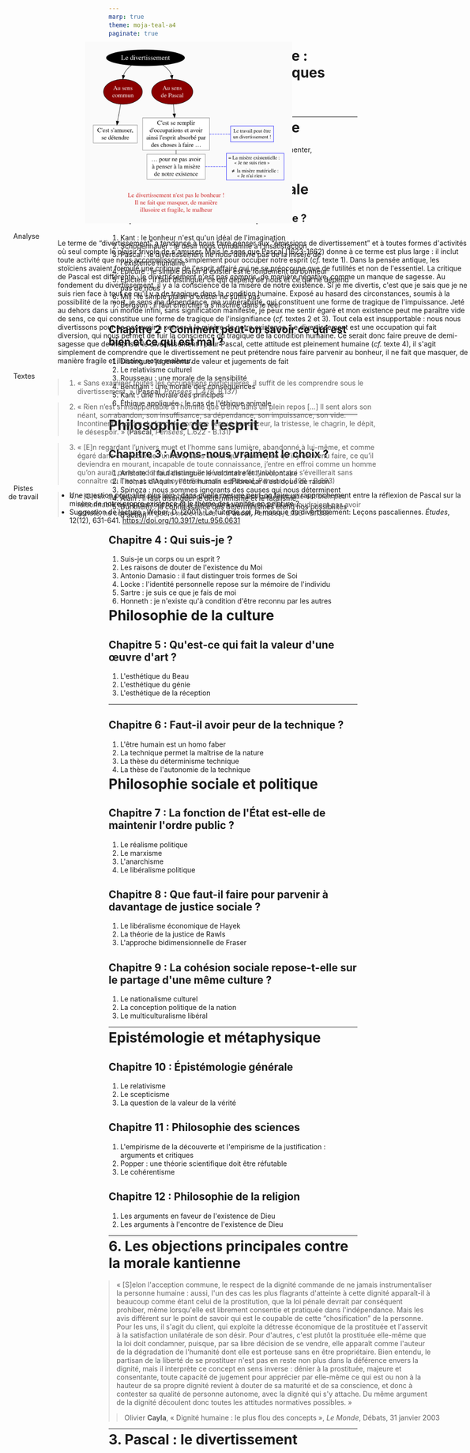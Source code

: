 ```yaml
---
marp: true
theme: moja-teal-a4
paginate: true
---
```


<!-- _class: cover -->

# Introduction à la philosophie : quelques repères schématiques

## Cédric Eyssette

---

# Introduction à la philosophie

- Trois démarches essentielles : conceptualiser, argumenter, problématiser
- Une démarche importante : enrichir sa réflexion
- Un personnage fondateur : Socrate

# Ethique et philosophie morale

## Chapitre 1 : Le bonheur est-il possible ?

1. Kant : le bonheur n'est qu'un idéal de l'imagination
1. Schopenhauer : le désir nous condamne à l'insatisfaction
1. Pascal : le divertissement ne nous délivre pas de la misère de l'existence humaine
1. Epicure : le simple plaisir d'exister est le fondement du bonheur
1. Epictète : il faut distinguer ce qui dépend de nous et ce qui ne dépend pas de nous
1. Mill : le simple plaisir d'exister ne suffit pas
1. Bergson : il faut chercher à s'inscrire dans le réel

## Chapitre 2 : Comment peut-on savoir ce qui est bien et ce qui est mal ?

1. Distinguer jugements de valeur et jugements de fait
1. Le relativisme culturel
1. Rousseau : une morale de la sensibilité
1. Bentham : une morale des conséquences
1. Kant : une morale des principes
1. Éthique appliquée : le cas de l'éthique animale

---
<!-- _class:  -->

# Philosophie de l'esprit

## Chapitre 3 : Avons-nous vraiment le choix ?

1. Aristote : il faut distinguer le volontaire et l'involontaire
1. Thomas d'Aquin : l'être humain est libre car il est doué de raison
1. Spinoza : nous sommes ignorants des causes qui nous déterminent
1. Alain : il faut distinguer le déterminisme et le fatalisme
1. Durkheim : la connaissance des déterminismes étend nos possibilités d'action

## Chapitre 4 : Qui suis-je ?

1. Suis-je un corps ou un esprit ?
1. Les raisons de douter de l'existence du Moi
1. Antonio Damasio : il faut distinguer trois formes de Soi
1. Locke : l'identité personnelle repose sur la mémoire de l'individu
1. Sartre : je suis ce que je fais de moi
1. Honneth : je n'existe qu'à condition d'être reconnu par les autres


# Philosophie de la culture

## Chapitre 5 : Qu'est-ce qui fait la valeur d'une œuvre d'art ?

1. L'esthétique du Beau
1. L'esthétique du génie
1. L'esthétique de la réception

---

## Chapitre 6 : Faut-il avoir peur de la technique ?

1. L'être humain est un homo faber
1. La technique permet la maîtrise de la nature
1. La thèse du déterminisme technique
1. La thèse de l'autonomie de la technique

# Philosophie sociale et politique

## Chapitre 7 : La fonction de l'État est-elle de maintenir l'ordre public ?

1. Le réalisme politique
1. Le marxisme
1. L'anarchisme
1. Le libéralisme politique

## Chapitre 8 : Que faut-il faire pour parvenir à davantage de justice sociale ?

1. Le libéralisme économique de Hayek
1. La théorie de la justice de Rawls
1. L'approche bidimensionnelle de Fraser

## Chapitre 9 : La cohésion sociale repose-t-elle sur le partage d'une même culture ?

1. Le nationalisme culturel
1. La conception politique de la nation
1. Le multiculturalisme libéral

---

# Epistémologie et métaphysique

## Chapitre 10 : Épistémologie générale

1. Le relativisme
1. Le scepticisme
1. La question de la valeur de la vérité

## Chapitre 11 : Philosophie des sciences

1. L'empirisme de la découverte et l'empirisme de la justification : arguments et critiques
1. Popper : une théorie scientifique doit être réfutable
1. Le cohérentisme

## Chapitre 12 : Philosophie de la religion

1. Les arguments en faveur de l'existence de Dieu
1. Les arguments à l'encontre de l'existence de Dieu


---
<!-- _class:  -->

# 6. Les objections principales contre la morale kantienne

>« [S]elon l'acception commune, le respect de la dignité commande de ne jamais instrumentaliser la personne humaine : aussi, l'un des cas les plus flagrants d'atteinte à cette dignité apparaît-il à beaucoup comme étant celui de la prostitution, que la loi pénale devrait par conséquent prohiber, même lorsqu'elle est librement consentie et pratiquée dans l'indépendance. Mais les avis diffèrent sur le point de savoir qui est le coupable de cette “chosification” de la personne.
>Pour les uns, il s'agit du client, qui exploite la détresse économique de la prostituée et l'asservit à la satisfaction unilatérale de son désir. Pour d'autres, c'est plutôt la prostituée elle-même que la loi doit condamner, puisque, par sa libre décision de se vendre, elle apparaît comme l'auteur de la dégradation de l'humanité dont elle est porteuse sans en être propriétaire. Bien entendu, le partisan de la liberté de se prostituer n'est pas en reste non plus dans la déférence envers la dignité, mais il interprète ce concept en sens inverse : dénier à la prostituée, majeure et consentante, toute capacité de jugement pour apprécier par elle-même ce qui est ou non à la hauteur de sa propre dignité revient à douter de sa maturité et de sa conscience, et donc à contester sa qualité de personne autonome, avec la dignité qui s'y attache.
>Du même argument de la dignité découlent donc toutes les attitudes normatives possibles. »
>>Olivier **Cayla**, « Dignité humaine : le plus flou des concepts », _Le Monde_, Débats, 31 janvier 2003


![](https://raw.githubusercontent.com/eyssette/graphviz-examples/master/diagram/objections-morale-kantienne.svg)


---
<!-- _class:  -->
<style scoped>
blockquote{width:640px; margin:auto;}
div.analyse{position:absolute; left:125px; top:525px;}
div.analyse:before{content:"Analyse"; position:absolute; left:-90px;}
div.textes{position:absolute; left:125px; top:808px;}
div.textes:before{content:"Textes"; position:absolute; left:-90px;}
div.approfondissement{position:absolute; left:125px; top:1035px;}
div.approfondissement:before{content:"Pistes\A de travail"; position:absolute; left:-100px; white-space:pre; text-align:center;}
img {width:420px; position:absolute; left:180px; top:140px;}
h1{margin-top:-10px!important;}
section:after{font-size:12px;}
</style>

# 3. Pascal : le divertissement

![](https://raw.githubusercontent.com/eyssette/graphviz-examples/master/diagram/divertissement-Pascal-v2.svg)

<div class="analyse">

Le terme de “divertissement” a tendance à nous faire penser aux “émissions de divertissement” et à toutes formes d'activités où seul compte le plaisir frivole de s'amuser. Mais le sens que Pascal (1623-1662) donne à ce terme est plus large : il inclut toute activité que nous accomplissons simplement pour occuper notre esprit (_cf._ texte 1). Dans la pensée antique, les stoïciens avaient formulé une critique de l'esprit affairé qui ne se préoccupe que de futilités et non de l'essentiel. La critique de Pascal est différente : le divertissement n'est pas compris, de manière négative, comme un manque de sagesse. Au fondement du divertissement, il y a la conscience de la misère de notre existence. Si je me divertis, c'est que je sais que je ne suis rien face à tout ce qu'il y a de tragique dans la condition humaine. Exposé au hasard des circonstances, soumis à la possibilité de la mort, je sens ma dépendance, ma vulnérabilité, qui constituent une forme de tragique de l'impuissance. Jeté au dehors dans un monde infini, sans signification manifeste, je peux me sentir égaré et mon existence peut me paraître vide de sens, ce qui constitue une forme de tragique de l'insignifiance (_cf._ textes 2 et 3). Tout cela est insupportable : nous nous divertissons pour ne pas avoir à penser à la misère de notre existence. Le divertissement est une occupation qui fait diversion, qui nous permet de fuir la conscience du tragique de la condition humaine. Ce serait donc faire preuve de demi-sagesse que de mépriser le divertissement : pour Pascal, cette attitude est pleinement humaine (_cf._ texte 4), il s'agit simplement de comprendre que le divertissement ne peut prétendre nous faire parvenir au bonheur, il ne fait que masquer, de manière fragile et illusoire, notre malheur.</div>

<div class="textes">

>1. « Sans examiner toutes les occupations particulières, il suffit de les comprendre sous le divertissement. » (**Pascal**, *Pensées*, L.478, B.137)

>2. « Rien n’est si insupportable à l’homme que d’être dans un plein repos […] Il sent alors son néant, son abandon, son insuffisance, sa dépendance, son impuissance, son vide. Incontinent il sortira du fond de son âme l’ennui, la noirceur, la tristesse, le chagrin, le dépit, le désespoir. » (**Pascal**, *Pensées*, L.622 - B.131)

>3. « [E]n regardant l’univers muet et l’homme sans lumière, abandonné à lui-même, et comme égaré dans ce recoin de l’univers, sans savoir qui l’y a mis, ce qu’il y est venu faire, ce qu’il deviendra en mourant, incapable de toute connaissance, j’entre en effroi comme un homme qu’on aurait porté endormi dans une île déserte et effroyable, et qui s’éveillerait sans connaître où il est, et sans moyen d’en sortir » (**Pascal**, *Pensées*, L.198 - B.693)

>4. « [C]eux qui font sur cela les philosophes et qui croient que le monde est bien peu raisonnable de passer tout le jour à courir après un lièvre qu’ils ne voudraient pas avoir acheté, ne connaissent guère notre nature. » (**Pascal**, *Pensées*, L.136 - B.139)
</div>

<div class="approfondissement">

- Une question pour aller plus loin : dans quelle mesure peut-on faire un rapprochement entre la réflexion de Pascal sur la misère de notre propre existence et le thème des vanités en peinture ?
- Suggestion de lecture : Weber, D. (2001). La fuite de soi, le masque du divertissement: Leçons pascaliennes. *Études*, 12(12), 631-641. https://doi.org/10.3917/etu.956.0631
</div>